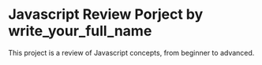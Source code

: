 # Javascript Review Porject by write_your_full_name
This project is a review of Javascript concepts, from beginner to advanced.